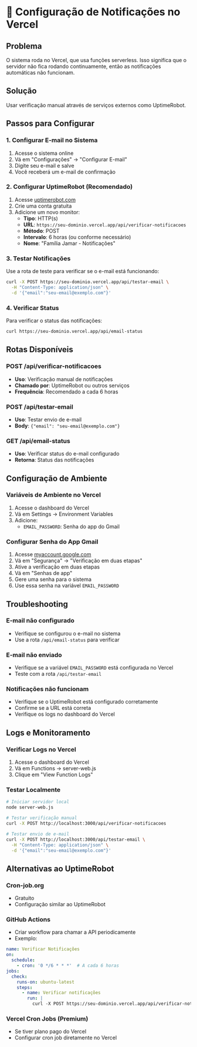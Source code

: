 # 📧 Configuração de Notificações no Vercel

## Problema
O sistema roda no Vercel, que usa funções serverless. Isso significa que o servidor não fica rodando continuamente, então as notificações automáticas não funcionam.

## Solução
Usar verificação manual através de serviços externos como UptimeRobot.

## Passos para Configurar

### 1. Configurar E-mail no Sistema
1. Acesse o sistema online
2. Vá em "Configurações" → "Configurar E-mail"
3. Digite seu e-mail e salve
4. Você receberá um e-mail de confirmação

### 2. Configurar UptimeRobot (Recomendado)
1. Acesse [uptimerobot.com](https://uptimerobot.com)
2. Crie uma conta gratuita
3. Adicione um novo monitor:
   - **Tipo**: HTTP(s)
   - **URL**: `https://seu-dominio.vercel.app/api/verificar-notificacoes`
   - **Método**: POST
   - **Intervalo**: 6 horas (ou conforme necessário)
   - **Nome**: "Família Jamar - Notificações"

### 3. Testar Notificações
Use a rota de teste para verificar se o e-mail está funcionando:
```bash
curl -X POST https://seu-dominio.vercel.app/api/testar-email \
  -H "Content-Type: application/json" \
  -d '{"email":"seu-email@exemplo.com"}'
```

### 4. Verificar Status
Para verificar o status das notificações:
```bash
curl https://seu-dominio.vercel.app/api/email-status
```

## Rotas Disponíveis

### POST /api/verificar-notificacoes
- **Uso**: Verificação manual de notificações
- **Chamado por**: UptimeRobot ou outros serviços
- **Frequência**: Recomendado a cada 6 horas

### POST /api/testar-email
- **Uso**: Testar envio de e-mail
- **Body**: `{"email": "seu-email@exemplo.com"}`

### GET /api/email-status
- **Uso**: Verificar status do e-mail configurado
- **Retorna**: Status das notificações

## Configuração de Ambiente

### Variáveis de Ambiente no Vercel
1. Acesse o dashboard do Vercel
2. Vá em Settings → Environment Variables
3. Adicione:
   - `EMAIL_PASSWORD`: Senha do app do Gmail

### Configurar Senha do App Gmail
1. Acesse [myaccount.google.com](https://myaccount.google.com)
2. Vá em "Segurança" → "Verificação em duas etapas"
3. Ative a verificação em duas etapas
4. Vá em "Senhas de app"
5. Gere uma senha para o sistema
6. Use essa senha na variável `EMAIL_PASSWORD`

## Troubleshooting

### E-mail não configurado
- Verifique se configurou o e-mail no sistema
- Use a rota `/api/email-status` para verificar

### E-mail não enviado
- Verifique se a variável `EMAIL_PASSWORD` está configurada no Vercel
- Teste com a rota `/api/testar-email`

### Notificações não funcionam
- Verifique se o UptimeRobot está configurado corretamente
- Confirme se a URL está correta
- Verifique os logs no dashboard do Vercel

## Logs e Monitoramento

### Verificar Logs no Vercel
1. Acesse o dashboard do Vercel
2. Vá em Functions → server-web.js
3. Clique em "View Function Logs"

### Testar Localmente
```bash
# Iniciar servidor local
node server-web.js

# Testar verificação manual
curl -X POST http://localhost:3000/api/verificar-notificacoes

# Testar envio de e-mail
curl -X POST http://localhost:3000/api/testar-email \
  -H "Content-Type: application/json" \
  -d '{"email":"seu-email@exemplo.com"}'
```

## Alternativas ao UptimeRobot

### Cron-job.org
- Gratuito
- Configuração similar ao UptimeRobot

### GitHub Actions
- Criar workflow para chamar a API periodicamente
- Exemplo:
```yaml
name: Verificar Notificações
on:
  schedule:
    - cron: '0 */6 * * *'  # A cada 6 horas
jobs:
  check:
    runs-on: ubuntu-latest
    steps:
      - name: Verificar notificações
        run: |
          curl -X POST https://seu-dominio.vercel.app/api/verificar-notificacoes
```

### Vercel Cron Jobs (Premium)
- Se tiver plano pago do Vercel
- Configurar cron job diretamente no Vercel 